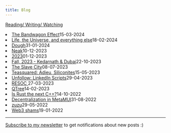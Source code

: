 ```yaml
---
title: Blog
---
```

[Reading/ Writing/ Watching](../reading.html)

<!-- <span class="custom-tags">#tech</span> -->
<!-- <li class="flex justify-between pb2"><a href="./kashatandi.html" class="link">Kashatandi</a><span class="date gray">30-05-2024</span> </li> -->
<li class="flex justify-between pb2"><a href="./bandwagon.html" class="link">The Bandwagon Effect</a><span class="date gray">15-03-2024</span> </li>
<li class="flex justify-between pb2"><a href="./lifeandtheuniverse.html" class="link">Life, the Universe, and everything else</a><span class="date gray">18-02-2024</span> </li>
<li class="flex justify-between pb2"><a href="./dough.html" class="link">Dough</a><span class="date gray">31-01-2024</span> </li>
<li class="flex justify-between pb2"><a href="./neak.html" class="link">Neak</a><span class="date gray">10-12-2023</span> </li>
<li class="flex justify-between pb2"><a href="./23.html" class="link">2023</a><span class="date gray">01-12-2023</span> </li>
<li class="flex justify-between pb2"><a href="./fall23.html" class="link">Fall, 2023 - Kedarnath & Dubai</a><span class="date gray">22-10-2023</span> </li>
<li class="flex justify-between pb2"><a href="./lifeinametro.html" class="link">The Slave City</a><span class="date gray">08-07-2023</span> </li>
<li class="flex justify-between pb2"><a href="./teasquared.html" class="link">Teasquared: Adieu, Siliconites</a><span class="date gray">15-05-2023</span> </li>
<li class="flex justify-between pb2"><a href="./unfollowall.html" class="link">Unfollow: LinkedIn Scripts</a><span class="date gray">29-04-2023</span> </li>
<li class="flex justify-between pb2"><a href="./resoc.html" class="link">RESOC </a><span class="date gray">27-03-2023</span>
</li>
<li class="flex justify-between pb2"><a href="./qtree.html" class="link">QTree</a><span class="date gray">14-02-2023</span></li>
<li class="flex justify-between pb2"><a href="./rust.html" class="link">Is Rust the next C++?</a><span class="date gray">14-10-2022</span>
</li>
<li class="flex justify-between pb2"><a href="./metamuiwallet.html" class="link">Decentralization in MetaMUI</a><span class="date gray">31-08-2022</span>
</li>
<li class="flex justify-between pb2"><a href="./zuzu.html" class="link">zuzu</a><span class="date gray">29-05-2022</span>
</li>
<li class="flex justify-between pb2"><a href="./infeasibleWeb3.html" class="link">Web3 shams</a><span class="date gray">19-01-2022</span>
</li>
<!-- <span class="custom-tags">#journals</span> -->

---

[Subscribe to my newsletter](https://fuzzymf.substack.com/subscribe) to get notifications about new posts :)
